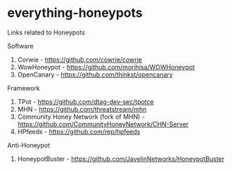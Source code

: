 # everything-honeypots
Links related to Honeypots

Software
1. Corwie - https://github.com/cowrie/cowrie
2. WowHoneypot - https://github.com/morihisa/WOWHoneypot
3. OpenCanary - https://github.com/thinkst/opencanary 


Framework 
1. TPot - https://github.com/dtag-dev-sec/tpotce
2. MHN - https://github.com/threatstream/mhn
3. Community Honey Network  (fork of MHN) - https://github.com/CommunityHoneyNetwork/CHN-Server
4. HPfeeds - https://github.com/rep/hpfeeds

Anti-Honeypot 
1. HoneypotBuster - https://github.com/JavelinNetworks/HoneypotBuster
